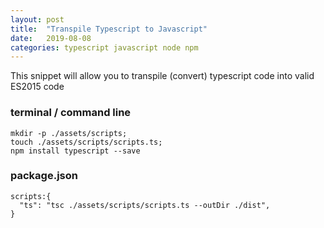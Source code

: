 ```yaml
---
layout: post
title:  "Transpile Typescript to Javascript"
date:   2019-08-08
categories: typescript javascript node npm
---
```


This snippet will allow you to transpile (convert) typescript code into valid ES2015 code

### terminal / command line

```
mkdir -p ./assets/scripts;
touch ./assets/scripts/scripts.ts;
npm install typescript --save
```

### package.json
```
scripts:{
  "ts": "tsc ./assets/scripts/scripts.ts --outDir ./dist",
}
```
